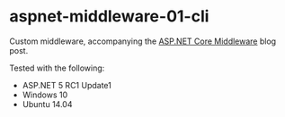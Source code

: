 # aspnet-middleware-01-cli

Custom middleware, accompanying the [ASP.NET Core Middleware](https://jeffogata.com/asp-net-core-middleware/) blog post.

Tested with the following:
* ASP.NET 5 RC1 Update1
* Windows 10
* Ubuntu 14.04

